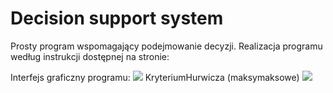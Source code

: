 # Decision support system
<p>
Prosty program wspomagający podejmowanie decyzji. 
Realizacja programu według instrukcji dostępnej na stronie: <a href="http://zsiie.icis.pcz.pl/files/MiASI/POAwWN.pdf"></a>
  </p>
  <p>
  Interfejs graficzny programu:
<img src="https://raw.githubusercontent.com/jpodolszanska/decision-support-system/master/pic/Screenshot_5.png" />
 KryteriumHurwicza (maksymaksowe)
<img src="https://raw.githubusercontent.com/jpodolszanska/decision-support-system/master/pic/Screenshot_7.png" />
  </p>
